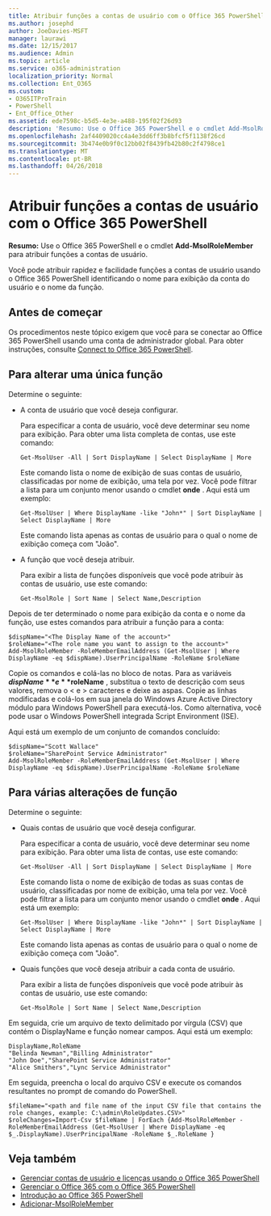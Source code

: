 ```yaml
---
title: Atribuir funções a contas de usuário com o Office 365 PowerShell
ms.author: josephd
author: JoeDavies-MSFT
manager: laurawi
ms.date: 12/15/2017
ms.audience: Admin
ms.topic: article
ms.service: o365-administration
localization_priority: Normal
ms.collection: Ent_O365
ms.custom:
- O365ITProTrain
- PowerShell
- Ent_Office_Other
ms.assetid: ede7598c-b5d5-4e3e-a488-195f02f26d93
description: 'Resumo: Use o Office 365 PowerShell e o cmdlet Add-MsolRoleMember para atribuir funções a contas de usuário.'
ms.openlocfilehash: 2af4409020cc4a4e3dd6ff3b8bfcf5f1138f26cd
ms.sourcegitcommit: 3b474e0b9f0c12bb02f8439fb42b80c2f4798ce1
ms.translationtype: MT
ms.contentlocale: pt-BR
ms.lasthandoff: 04/26/2018
---
```

# <a name="assign-roles-to-user-accounts-with-office-365-powershell"></a>Atribuir funções a contas de usuário com o Office 365 PowerShell

 **Resumo:** Use o Office 365 PowerShell e o cmdlet **Add-MsolRoleMember** para atribuir funções a contas de usuário.
  
Você pode atribuir rapidez e facilidade funções a contas de usuário usando o Office 365 PowerShell identificando o nome para exibição da conta do usuário e o nome da função.
  
## <a name="before-you-begin"></a>Antes de começar

Os procedimentos neste tópico exigem que você para se conectar ao Office 365 PowerShell usando uma conta de administrador global. Para obter instruções, consulte [Connect to Office 365 PowerShell](connect-to-office-365-powershell.md).
  
## <a name="for-a-single-role-change"></a>Para alterar uma única função

Determine o seguinte:
  
- A conta de usuário que você deseja configurar.
    
    Para especificar a conta de usuário, você deve determinar seu nome para exibição. Para obter uma lista completa de contas, use este comando:
    
  ```
  Get-MsolUser -All | Sort DisplayName | Select DisplayName | More
  ```

    Este comando lista o nome de exibição de suas contas de usuário, classificadas por nome de exibição, uma tela por vez. Você pode filtrar a lista para um conjunto menor usando o cmdlet **onde** . Aqui está um exemplo:
    
  ```
  Get-MsolUser | Where DisplayName -like "John*" | Sort DisplayName | Select DisplayName | More
  ```

    Este comando lista apenas as contas de usuário para o qual o nome de exibição começa com "João".
    
- A função que você deseja atribuir.
    
    Para exibir a lista de funções disponíveis que você pode atribuir às contas de usuário, use este comando:
    
  ```
  Get-MsolRole | Sort Name | Select Name,Description
  ```

Depois de ter determinado o nome para exibição da conta e o nome da função, use estes comandos para atribuir a função para a conta:
  
```
$dispName="<The Display Name of the account>"
$roleName="<The role name you want to assign to the account>"
Add-MsolRoleMember -RoleMemberEmailAddress (Get-MsolUser | Where DisplayName -eq $dispName).UserPrincipalName -RoleName $roleName
```

Copie os comandos e colá-las no bloco de notas. Para as variáveis **$dispName** e **$roleName** , substitua o texto de descrição com seus valores, remova o \< e > caracteres e deixe as aspas. Copie as linhas modificadas e colá-los em sua janela do Windows Azure Active Directory módulo para Windows PowerShell para executá-los. Como alternativa, você pode usar o Windows PowerShell integrada Script Environment (ISE).
  
Aqui está um exemplo de um conjunto de comandos concluído:
  
```
$dispName="Scott Wallace"
$roleName="SharePoint Service Administrator"
Add-MsolRoleMember -RoleMemberEmailAddress (Get-MsolUser | Where DisplayName -eq $dispName).UserPrincipalName -RoleName $roleName
```

## <a name="for-multiple-role-changes"></a>Para várias alterações de função

Determine o seguinte:
  
- Quais contas de usuário que você deseja configurar.
    
    Para especificar a conta de usuário, você deve determinar seu nome para exibição. Para obter uma lista de contas, use este comando:
    
  ```
  Get-MsolUser -All | Sort DisplayName | Select DisplayName | More
  ```

    Este comando lista o nome de exibição de todas as suas contas de usuário, classificadas por nome de exibição, uma tela por vez. Você pode filtrar a lista para um conjunto menor usando o cmdlet **onde** . Aqui está um exemplo:
    
  ```
  Get-MsolUser | Where DisplayName -like "John*" | Sort DisplayName | Select DisplayName | More
  ```

    Este comando lista apenas as contas de usuário para o qual o nome de exibição começa com "João".
    
- Quais funções que você deseja atribuir a cada conta de usuário.
    
    Para exibir a lista de funções disponíveis que você pode atribuir às contas de usuário, use este comando:
    
  ```
  Get-MsolRole | Sort Name | Select Name,Description
  ```

Em seguida, crie um arquivo de texto delimitado por vírgula (CSV) que contém o DisplayName e função nomear campos. Aqui está um exemplo:
  
```
DisplayName,RoleName
"Belinda Newman","Billing Administrator"
"John Doe","SharePoint Service Administrator"
"Alice Smithers","Lync Service Administrator"
```

Em seguida, preencha o local do arquivo CSV e execute os comandos resultantes no prompt de comando do PowerShell.
  
```
$fileName="<path and file name of the input CSV file that contains the role changes, example: C:\admin\RoleUpdates.CSV>"
$roleChanges=Import-Csv $fileName | ForEach {Add-MsolRoleMember -RoleMemberEmailAddress (Get-MsolUser | Where DisplayName -eq $_.DisplayName).UserPrincipalName -RoleName $_.RoleName }

```

## <a name="see-also"></a>Veja também

- [Gerenciar contas de usuário e licenças usando o Office 365 PowerShell](manage-user-accounts-and-licenses-with-office-365-powershell.md)
- [Gerenciar o Office 365 com o Office 365 PowerShell](manage-office-365-with-office-365-powershell.md)
- [Introdução ao Office 365 PowerShell](getting-started-with-office-365-powershell.md)
- [Adicionar-MsolRoleMember](https://msdn.microsoft.com/library/dn194120.aspx)

